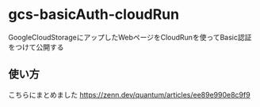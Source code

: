 # gcs-basicAuth-cloudRun
GoogleCloudStorageにアップしたWebページをCloudRunを使ってBasic認証をつけて公開する

## 使い方

こちらにまとめました
https://zenn.dev/quantum/articles/ee89e990e8c9f9
